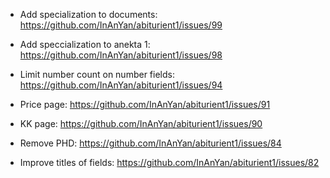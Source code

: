 - Add specialization to documents: https://github.com/InAnYan/abiturient1/issues/99
- Add speccialization to anekta 1: https://github.com/InAnYan/abiturient1/issues/98

- Limit number count on number fields: https://github.com/InAnYan/abiturient1/issues/94

- Price page: https://github.com/InAnYan/abiturient1/issues/91
- KK page: https://github.com/InAnYan/abiturient1/issues/90


- Remove PHD: https://github.com/InAnYan/abiturient1/issues/84


- Improve titles of fields: https://github.com/InAnYan/abiturient1/issues/82



